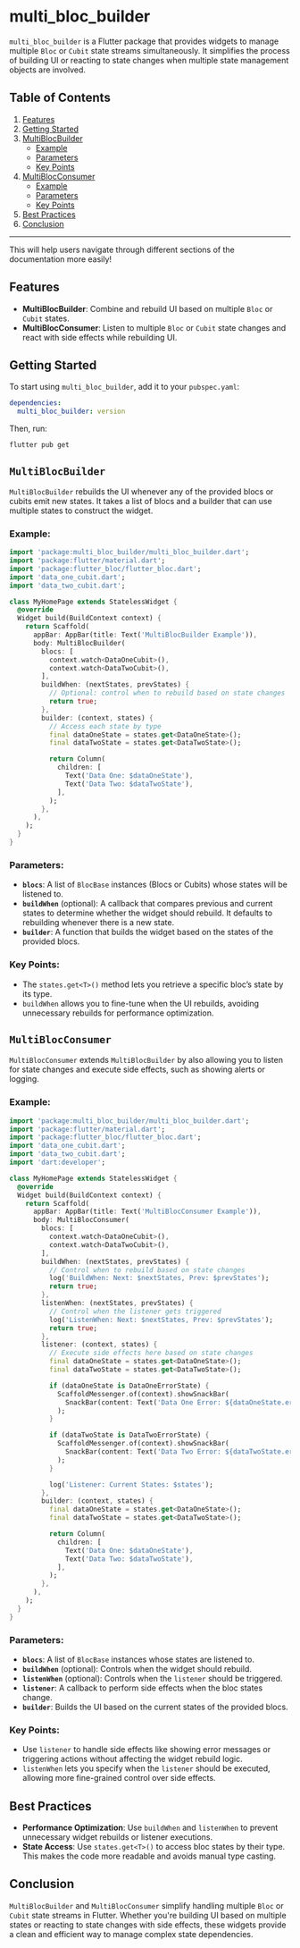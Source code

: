 # multi_bloc_builder

`multi_bloc_builder` is a Flutter package that provides widgets to manage multiple `Bloc` or `Cubit` state streams simultaneously. It simplifies the process of building UI or reacting to state changes when multiple state management objects are involved.

## Table of Contents

1. [Features](#features)
2. [Getting Started](#getting-started)
3. [MultiBlocBuilder](#multiblocbuilder)
    - [Example](#multiblocbuilder-example)
    - [Parameters](#multiblocbuilder-parameters)
    - [Key Points](#multiblocbuilder-key-points)
4. [MultiBlocConsumer](#multiblocconsumer)
    - [Example](#multiblocconsumer-example)
    - [Parameters](#multiblocconsumer-parameters)
    - [Key Points](#multiblocconsumer-key-points)
5. [Best Practices](#best-practices)
6. [Conclusion](#conclusion)

---

This will help users navigate through different sections of the documentation more easily!

## Features

- **MultiBlocBuilder**: Combine and rebuild UI based on multiple `Bloc` or `Cubit` states.
- **MultiBlocConsumer**: Listen to multiple `Bloc` or `Cubit` state changes and react with side effects while rebuilding UI.

## Getting Started

To start using `multi_bloc_builder`, add it to your `pubspec.yaml`:

```yaml
dependencies:
  multi_bloc_builder: version
```

Then, run:

```shell
flutter pub get
```


## `MultiBlocBuilder`

`MultiBlocBuilder` rebuilds the UI whenever any of the provided blocs or cubits emit new states. It takes a list of blocs and a builder that can use multiple states to construct the widget.

### Example:

```dart
import 'package:multi_bloc_builder/multi_bloc_builder.dart';
import 'package:flutter/material.dart';
import 'package:flutter_bloc/flutter_bloc.dart';
import 'data_one_cubit.dart';
import 'data_two_cubit.dart';

class MyHomePage extends StatelessWidget {
  @override
  Widget build(BuildContext context) {
    return Scaffold(
      appBar: AppBar(title: Text('MultiBlocBuilder Example')),
      body: MultiBlocBuilder(
        blocs: [
          context.watch<DataOneCubit>(),
          context.watch<DataTwoCubit>(),
        ],
        buildWhen: (nextStates, prevStates) {
          // Optional: control when to rebuild based on state changes
          return true;
        },
        builder: (context, states) {
          // Access each state by type
          final dataOneState = states.get<DataOneState>();
          final dataTwoState = states.get<DataTwoState>();

          return Column(
            children: [
              Text('Data One: $dataOneState'),
              Text('Data Two: $dataTwoState'),
            ],
          );
        },
      ),
    );
  }
}
```

### Parameters:

- **`blocs`**: A list of `BlocBase` instances (Blocs or Cubits) whose states will be listened to.
- **`buildWhen`** (optional): A callback that compares previous and current states to determine whether the widget should rebuild. It defaults to rebuilding whenever there is a new state.
- **`builder`**: A function that builds the widget based on the states of the provided blocs.

### Key Points:

- The `states.get<T>()` method lets you retrieve a specific bloc’s state by its type.
- `buildWhen` allows you to fine-tune when the UI rebuilds, avoiding unnecessary rebuilds for performance optimization.

## `MultiBlocConsumer`

`MultiBlocConsumer` extends `MultiBlocBuilder` by also allowing you to listen for state changes and execute side effects, such as showing alerts or logging.

### Example:

```dart
import 'package:multi_bloc_builder/multi_bloc_builder.dart';
import 'package:flutter/material.dart';
import 'package:flutter_bloc/flutter_bloc.dart';
import 'data_one_cubit.dart';
import 'data_two_cubit.dart';
import 'dart:developer';

class MyHomePage extends StatelessWidget {
  @override
  Widget build(BuildContext context) {
    return Scaffold(
      appBar: AppBar(title: Text('MultiBlocConsumer Example')),
      body: MultiBlocConsumer(
        blocs: [
          context.watch<DataOneCubit>(),
          context.watch<DataTwoCubit>(),
        ],
        buildWhen: (nextStates, prevStates) {
          // Control when to rebuild based on state changes
          log('BuildWhen: Next: $nextStates, Prev: $prevStates');
          return true;
        },
        listenWhen: (nextStates, prevStates) {
          // Control when the listener gets triggered
          log('ListenWhen: Next: $nextStates, Prev: $prevStates');
          return true;
        },
        listener: (context, states) {
          // Execute side effects here based on state changes
          final dataOneState = states.get<DataOneState>();
          final dataTwoState = states.get<DataTwoState>();

          if (dataOneState is DataOneErrorState) {
            ScaffoldMessenger.of(context).showSnackBar(
              SnackBar(content: Text('Data One Error: ${dataOneState.error}')),
            );
          }

          if (dataTwoState is DataTwoErrorState) {
            ScaffoldMessenger.of(context).showSnackBar(
              SnackBar(content: Text('Data Two Error: ${dataTwoState.error}')),
            );
          }

          log('Listener: Current States: $states');
        },
        builder: (context, states) {
          final dataOneState = states.get<DataOneState>();
          final dataTwoState = states.get<DataTwoState>();

          return Column(
            children: [
              Text('Data One: $dataOneState'),
              Text('Data Two: $dataTwoState'),
            ],
          );
        },
      ),
    );
  }
}
```

### Parameters:

- **`blocs`**: A list of `BlocBase` instances whose states are listened to.
- **`buildWhen`** (optional): Controls when the widget should rebuild.
- **`listenWhen`** (optional): Controls when the `listener` should be triggered.
- **`listener`**: A callback to perform side effects when the bloc states change.
- **`builder`**: Builds the UI based on the current states of the provided blocs.

### Key Points:

- Use `listener` to handle side effects like showing error messages or triggering actions without affecting the widget rebuild logic.
- `listenWhen` lets you specify when the `listener` should be executed, allowing more fine-grained control over side effects.

## Best Practices

- **Performance Optimization**: Use `buildWhen` and `listenWhen` to prevent unnecessary widget rebuilds or listener executions.
- **State Access**: Use `states.get<T>()` to access bloc states by their type. This makes the code more readable and avoids manual type casting.

## Conclusion

`MultiBlocBuilder` and `MultiBlocConsumer` simplify handling multiple `Bloc` or `Cubit` state streams in Flutter. Whether you're building UI based on multiple states or reacting to state changes with side effects, these widgets provide a clean and efficient way to manage complex state dependencies.
